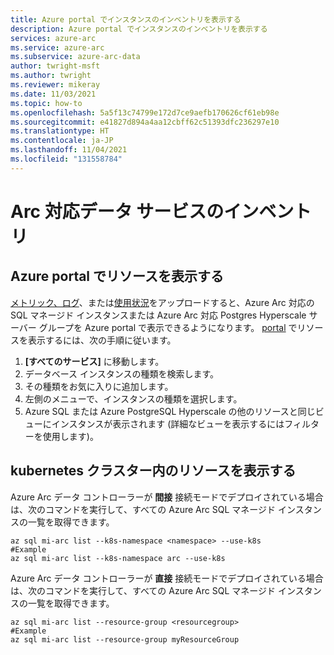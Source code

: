```yaml
---
title: Azure portal でインスタンスのインベントリを表示する
description: Azure portal でインスタンスのインベントリを表示する
services: azure-arc
ms.service: azure-arc
ms.subservice: azure-arc-data
author: twright-msft
ms.author: twright
ms.reviewer: mikeray
ms.date: 11/03/2021
ms.topic: how-to
ms.openlocfilehash: 5a5f13c74799e172d7ce9aefb170626cf61eb98e
ms.sourcegitcommit: e41827d894a4aa12cbff62c51393dfc236297e10
ms.translationtype: HT
ms.contentlocale: ja-JP
ms.lasthandoff: 11/04/2021
ms.locfileid: "131558784"
---
```

# <a name="inventory-of-arc-enabled-data-services"></a>Arc 対応データ サービスのインベントリ


## <a name="view-resources-in-azure-portal"></a>Azure portal でリソースを表示する

[メトリック、ログ](upload-metrics-and-logs-to-azure-monitor.md)、または[使用状況](view-billing-data-in-azure.md)をアップロードすると、Azure Arc 対応の SQL マネージド インスタンスまたは Azure Arc 対応 Postgres Hyperscale サーバー グループを Azure portal で表示できるようになります。 [portal](https://portal.azure.com) でリソースを表示するには、次の手順に従います。

1. **[すべてのサービス]** に移動します。
1. データベース インスタンスの種類を検索します。
1. その種類をお気に入りに追加します。
1. 左側のメニューで、インスタンスの種類を選択します。
1. Azure SQL または Azure PostgreSQL Hyperscale の他のリソースと同じビューにインスタンスが表示されます (詳細なビューを表示するにはフィルターを使用します)。

## <a name="view-resources-in-your-kubernetes-cluster"></a>kubernetes クラスター内のリソースを表示する

Azure Arc データ コントローラーが **間接** 接続モードでデプロイされている場合は、次のコマンドを実行して、すべての Azure Arc SQL マネージド インスタンスの一覧を取得できます。
```
az sql mi-arc list --k8s-namespace <namespace> --use-k8s
#Example
az sql mi-arc list --k8s-namespace arc --use-k8s
```

Azure Arc データ コントローラーが **直接** 接続モードでデプロイされている場合は、次のコマンドを実行して、すべての Azure Arc SQL マネージド インスタンスの一覧を取得できます。
```
az sql mi-arc list --resource-group <resourcegroup>
#Example
az sql mi-arc list --resource-group myResourceGroup
```
